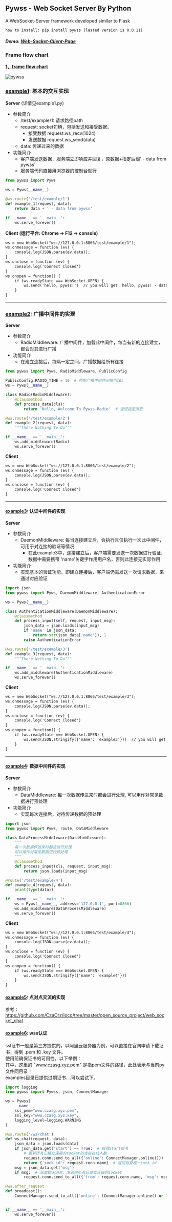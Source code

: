## Pywss - Web Socket Server By Python

A WebSocket-Server framework developed similar to Flask


 ```how to install: pip install pywss (lasted version is 0.0.11)```
 
##### Demo: [Web-Socket-Client-Page](https://czaorz.github.io/Pywss/client)
 
 ### Frame flow chart
**[1、frame flow chart](https://www.jianshu.com/p/589022ee5f5c)**

![pywss](https://ae01.alicdn.com/kf/H9aa635519da043209fbd51fe04ad342a1.png)


### [example1](https://github.com/CzaOrz/Pywss/blob/master/examples/example1.py): 基本的交互实现
**Server** (详情见example1.py)
* 参数简介
    * /test/example/1: 请求路径path
    * request: socket句柄，包括发送和接受数据。 
        * 接受数据 request.ws_recv(1024)
        * 发送数据 request.ws_send(data) 
    * data: 传递过来的数据
* 功能简介
   * 客户端发送数据，服务端立即响应并回复，原数据+指定后缀' - data from pywss'
   * 服务端代码直接用浏览器的控制台就行
```python
from pywss import Pyws

ws = Pyws(__name__)

@ws.route('/test/example/1')
def example_1(request, data):
    return data + ' - data from pywss'

if __name__ == '__main__':
    ws.serve_forever()
```
**Client (运行平台: Chrome -> F12 -> console)**
```html
ws = new WebSocket("ws://127.0.0.1:8866/test/example/1");
ws.onmessage = function (ev) {
    console.log(JSON.parse(ev.data));
}
ws.onclose = function (ev) {
    console.log('Connect Closed')
}
ws.onopen = function() {
    if (ws.readyState === WebSocket.OPEN) {
        ws.send('hello, pywss!')  // you will get 'hello, pywss! - data from pywss'
    }
}
```
---
### [example2](https://github.com/CzaOrz/Pywss/blob/master/examples/example2.py): 广播中间件的实现
**Server**
* 参数简介
   * RadioMiddleware: 广播中间件，加载此中间件，每当有新的连接建立，都会对其进行广播
* 功能简介
   * 在建立连接后，每隔一定之间，广播数据给所有连接
```python
from pywss import Pyws, RadioMiddleware, PublicConfig

PublicConfig.RADIO_TIME = 10  # 控制广播中间件间隔为10s
ws = Pyws(__name__)

class Radio(RadioMiddleware):
    @classmethod
    def process_data(cls):
        return 'Hello, Welcome To Pywss-Radio'  # 返回指定消息

@ws.route('/test/example/2')
def example_2(request, data):
    """There Nothing To Do"""

if __name__ == '__main__':
    ws.add_middleware(Radio)
    ws.serve_forever()
```
**Client**
```html
ws = new WebSocket("ws://127.0.0.1:8866/test/example/2");
ws.onmessage = function (ev) {
    console.log(JSON.parse(ev.data));
}
ws.onclose = function (ev) {
    console.log('Connect Closed')
}
```
---
#### [example3](https://github.com/CzaOrz/Pywss/blob/master/examples/example3.py): 认证中间件的实现
**Server**
* 参数简介
    * DaemonMiddleware: 每当连接建立后，会执行且仅执行一次此中间件，可用于对连接的验证等情况
        * 在此example3中，连接建立后，客户端需要发送一次数据进行验证，数据中需要携带 'name'关键字作用用户名，否则此连接无实际作用
* 功能简介
    * 实现基本的验证功能。即建立连接后，客户端仍需发送一次请求数据，来通过对应验证
```python
import json
from pywss import Pyws, DaemonMiddleware, AuthenticationError

ws = Pyws(__name__)

class AuthenticationMiddleware(DaemonMiddleware):
    @classmethod
    def process_input(self, request, input_msg):
        json_data = json.loads(input_msg)
        if 'name' in json_data:
            return str(json_data['name']), 1
        raise AuthenticationError

@ws.route('/test/example/3')
def example_3(request, data):
    """There Nothing To Do"""

if __name__ == '__main__':
    ws.add_middleware(AuthenticationMiddleware)
    ws.serve_forever()
```
**Client**
```html
ws = new WebSocket("ws://127.0.0.1:8866/test/example/3");
ws.onmessage = function (ev) {
    console.log(JSON.parse(ev.data));
}
ws.onclose = function (ev) {
    console.log('Connect Closed')
}
ws.onopen = function() {
    if (ws.readyState === WebSocket.OPEN) {
        ws.send(JSON.stringify({'name': 'example3'}))  // you will get enter the AuthenticationMiddleware first
    }
}
```
---
#### [example4](https://github.com/CzaOrz/Pywss/blob/master/examples/example4.py): 数据中间件的实现
**Server**
* 参数简介
    * DataMiddleware: 每一次数据传进来时都会进行处理, 可以用作对常见数据进行预处理
* 功能简介
    * 实现每次连接后，对待传递数据的预处理
```python
import json
from pywss import Pyws, route, DataMiddleware

class DataProcessMiddleware(DataMiddleware):
    """
    每一次数据传进来时都会进行处理
    可以用作对常见数据进行预处理
    """
    @classmethod
    def process_input(cls, request, input_msg):
        return json.loads(input_msg)

@route('/test/example/4')
def example_4(request, data):
    print(type(data))

if __name__ == '__main__':
    ws = Pyws(__name__, address='127.0.0.1', port=8866)
    ws.add_middleware(DataProcessMiddleware)
    ws.serve_forever()
```
**Client**
```html
ws = new WebSocket("ws://127.0.0.1:8866/test/example/4");
ws.onmessage = function (ev) {
    console.log(JSON.parse(ev.data));
}
ws.onclose = function (ev) {
    console.log('Connect Closed')
}
ws.onopen = function() {
    if (ws.readyState === WebSocket.OPEN) {
        ws.send(JSON.stringify({'name': 'example4'}))
    }
}
```

#### [example5](https://github.com/CzaOrz/Pywss/blob/master/examples/example5.py): 点对点交流的实现
参考：https://github.com/CzaOrz/ioco/tree/master/open_source_project/web_socket_chat

#### [example6](https://github.com/CzaOrz/Pywss/blob/master/examples/example6.py): wss认证
ssl证书一般是第三方提供的，以阿里云服务器为例，可以直接在官网申请下载证书，得到 .pem 和 .key 文件。  
使用前确保证书的可用性。以下举例：    
其中，这里的 "www.czasg.xyz.pem" 是指pem文件的路径，此处表示与当前py文件同目录！  
examples目录已提供过期证书....可以尝试下。
```python
import logging
from pywss import Pywss, json, ConnectManager

ws = Pywss(
    __name__, 
    ssl_pem="www.czasg.xyz.pem", 
    ssl_key="www.czasg.xyz.key", 
    logging_level=logging.WARNING
)

@ws.route('/ws/chat')
def ws_chat(request, data):
    json_data = json.loads(data)
    if json_data.get('start') == True:  # 接收start指令
        # 更新所有已建立连接的socket的当前在线人数
        request.conn.send_to_all({'online': ConnectManager.online()})
        return {'sock_id': request.conn.name}  # 返回自身唯一sock_id
    msg = json_data.get('msg')
    if msg:  # 获取聊天消息，发送给所有已建立连接的socket
        request.conn.send_to_all({'from': request.conn.name, 'msg': msg})

@ws.after_request
def broadcast(): 
    ConnectManager.send_to_all({'online': (ConnectManager.online() or 1) - 1})


if __name__ == '__main__':
    ws.serve_forever()
```
